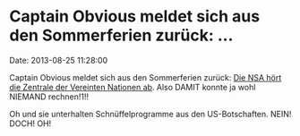 Captain Obvious meldet sich aus den Sommerferien zurück: \...
=============================================================

Date: 2013-08-25 11:28:00

Captain Obvious meldet sich aus den Sommerferien zurück: [Die NSA hört
die Zentrale der Vereinten Nationen
ab](http://ml.spiegel.de/article.do?id=918421). Also DAMIT konnte ja
wohl NIEMAND rechnen!1!!

Oh und sie unterhalten Schnüffelprogramme aus den US-Botschaften. NEIN!
DOCH! OH!
